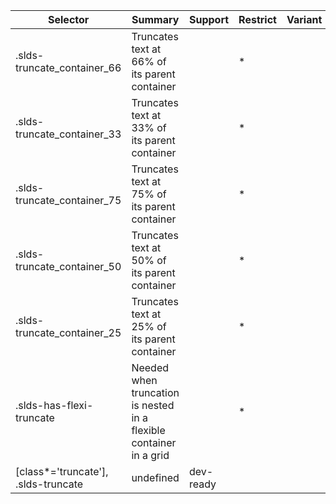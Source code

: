 

| Selector | Summary | Support | Restrict | Variant | Modifier |
|-------|-------|-------|-------|-------|-------|
| .slds-truncate_container_66 | Truncates text at 66% of its parent container |   | * |   | true |
| .slds-truncate_container_33 | Truncates text at 33% of its parent container |   | * |   | true |
| .slds-truncate_container_75 | Truncates text at 75% of its parent container |   | * |   | true |
| .slds-truncate_container_50 | Truncates text at 50% of its parent container |   | * |   | true |
| .slds-truncate_container_25 | Truncates text at 25% of its parent container |   | * |   | true |
| .slds-has-flexi-truncate | Needed when truncation is nested in a flexible container in a grid |   | * |   | true |
| [class*='truncate'], .slds-truncate | undefined | dev-ready |   |   |   |